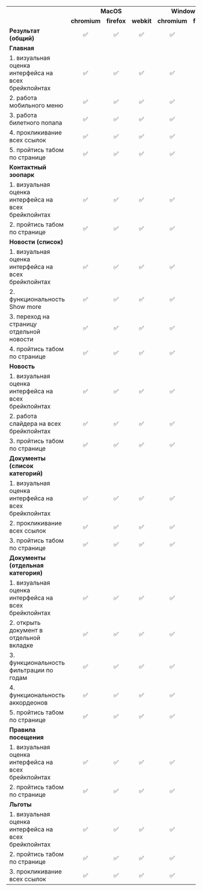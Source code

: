 <table>
    <tr>
        <td></td>
        <td style="font-weight:bold; text-align:center" colspan="3">MacOS</td>
        <td style="font-weight:bold; text-align:center" colspan="2">Windows</td>
        <td style="font-weight:bold; text-align:center" colspan="2">Linux</td>
        <td style="font-weight:bold; text-align:center" colspan="2">AstraLinux</td>
    </tr>
    <tr>
        <td></td>
        <td style="font-weight:bold; text-align:center">chromium</td>
        <td style="font-weight:bold; text-align:center">firefox</td>
        <td style="font-weight:bold; text-align:center">webkit</td>
        <td style="font-weight:bold; text-align:center">chromium</td>
        <td style="font-weight:bold; text-align:center">firefox</td>
        <td style="font-weight:bold; text-align:center">chromium</td>
        <td style="font-weight:bold; text-align:center">firefox</td>
        <td style="font-weight:bold; text-align:center">chromium</td>
        <td style="font-weight:bold; text-align:center">firefox</td>
    </tr>
    <tr>
        <td style="font-weight:bold;">Результат (общий)</td>
        <td style="text-align:center">✅</td>
        <td style="text-align:center">✅</td>
        <td style="text-align:center">✅</td>
        <td style="text-align:center">✅</td>
        <td style="text-align:center">✅</td>
        <td style="text-align:center">✅</td>
        <td style="text-align:center">✅</td>
        <td style="text-align:center">✅</td>
        <td style="text-align:center">✅</td>
    </tr>
    <tr>
        <td style="font-weight:bold;">Главная</td>
        <td></td>
        <td></td>
        <td></td>
        <td></td>
        <td></td>
        <td></td>
        <td></td>
        <td></td>
        <td></td>
    </tr>
    <tr>
        <td>1. визуальная оценка интерфейса на всех брейкпойнтах</td>
        <td style="text-align:center">✅</td>
        <td style="text-align:center">✅</td>
        <td style="text-align:center">✅</td>
        <td style="text-align:center">✅</td>
        <td style="text-align:center">✅</td>
        <td style="text-align:center">✅</td>
        <td style="text-align:center">✅</td>
        <td style="text-align:center">✅</td>
        <td style="text-align:center">✅</td>
    </tr>
    <tr>
        <td>2. работа мобильного меню</td>
        <td style="text-align:center">✅</td>
        <td style="text-align:center">✅</td>
        <td style="text-align:center">✅</td>
        <td style="text-align:center">✅</td>
        <td style="text-align:center">✅</td>
        <td style="text-align:center">✅</td>
        <td style="text-align:center">✅</td>
        <td style="text-align:center">✅</td>
        <td style="text-align:center">✅</td>
    </tr>
    <tr>
        <td>3. работа билетного попапа </td>
        <td style="text-align:center">✅</td>
        <td style="text-align:center">✅</td>
        <td style="text-align:center">✅</td>
        <td style="text-align:center">✅</td>
        <td style="text-align:center">✅</td>
        <td style="text-align:center">✅</td>
        <td style="text-align:center">✅</td>
        <td style="text-align:center">✅</td>
        <td style="text-align:center">✅</td>
    </tr>
    <tr>
        <td>4. прокликивание всех ссылок</td>
        <td style="text-align:center">✅</td>
        <td style="text-align:center">✅</td>
        <td style="text-align:center">✅</td>
        <td style="text-align:center">✅</td>
        <td style="text-align:center">✅</td>
        <td style="text-align:center">✅</td>
        <td style="text-align:center">✅</td>
        <td style="text-align:center">✅</td>
        <td style="text-align:center">✅</td>
    </tr>
    <tr>
        <td>5. пройтись табом по странице</td>
        <td style="text-align:center">✅</td>
        <td style="text-align:center">✅</td>
        <td style="text-align:center">✅</td>
        <td style="text-align:center">✅</td>
        <td style="text-align:center">✅</td>
        <td style="text-align:center">✅</td>
        <td style="text-align:center">✅</td>
        <td style="text-align:center">✅</td>
        <td style="text-align:center">✅</td>
    </tr>
    <tr>
        <td style="font-weight:bold;">Контактный зоопарк</td>
        <td style="text-align:center"></td>
        <td style="text-align:center"></td>
        <td style="text-align:center"></td>
        <td style="text-align:center"></td>
        <td style="text-align:center"></td>
        <td style="text-align:center"></td>
        <td style="text-align:center"></td>
        <td style="text-align:center"></td>
        <td style="text-align:center"></td>
    </tr>
    <tr>
        <td>1. визуальная оценка интерфейса на всех брейкпойнтах</td>
        <td style="text-align:center">✅</td>
        <td style="text-align:center">✅</td>
        <td style="text-align:center">✅</td>
        <td style="text-align:center">✅</td>
        <td style="text-align:center">✅</td>
        <td style="text-align:center">✅</td>
        <td style="text-align:center">✅</td>
        <td style="text-align:center">✅</td>
        <td style="text-align:center">✅</td>
    </tr>
    <tr>
        <td>2. пройтись табом по странице</td>
        <td style="text-align:center">✅</td>
        <td style="text-align:center">✅</td>
        <td style="text-align:center">✅</td>
        <td style="text-align:center">✅</td>
        <td style="text-align:center">✅</td>
        <td style="text-align:center">✅</td>
        <td style="text-align:center">✅</td>
        <td style="text-align:center">✅</td>
        <td style="text-align:center">✅</td>
    </tr>
    <tr>
        <td style="font-weight:bold;">Новости (список)</td>
        <td></td>
        <td></td>
        <td></td>
        <td></td>
        <td></td>
        <td></td>
        <td></td>
        <td></td>
        <td></td>
    </tr>
    <tr>
        <td>1. визуальная оценка интерфейса на всех брейкпойнтах</td>
        <td style="text-align:center">✅</td>
        <td style="text-align:center">✅</td>
        <td style="text-align:center">✅</td>
        <td style="text-align:center">✅</td>
        <td style="text-align:center">✅</td>
        <td style="text-align:center">✅</td>
        <td style="text-align:center">✅</td>
        <td style="text-align:center">✅</td>
        <td style="text-align:center">✅</td>
    </tr>
    <tr>
        <td>2. функциональность Show more</td>
        <td style="text-align:center">✅</td>
        <td style="text-align:center">✅</td>
        <td style="text-align:center">✅</td>
        <td style="text-align:center">✅</td>
        <td style="text-align:center">✅</td>
        <td style="text-align:center">✅</td>
        <td style="text-align:center">✅</td>
        <td style="text-align:center">✅</td>
        <td style="text-align:center">✅</td>
    </tr>
    <tr>
        <td>3. переход на страницу отдельной новости </td>
        <td style="text-align:center">✅</td>
        <td style="text-align:center">✅</td>
        <td style="text-align:center">✅</td>
        <td style="text-align:center">✅</td>
        <td style="text-align:center">✅</td>
        <td style="text-align:center">✅</td>
        <td style="text-align:center">✅</td>
        <td style="text-align:center">✅</td>
        <td style="text-align:center">✅</td>
    </tr>
    <tr>
        <td>4. пройтись табом по странице</td>
        <td style="text-align:center">✅</td>
        <td style="text-align:center">✅</td>
        <td style="text-align:center">✅</td>
        <td style="text-align:center">✅</td>
        <td style="text-align:center">✅</td>
        <td style="text-align:center">✅</td>
        <td style="text-align:center">✅</td>
        <td style="text-align:center">✅</td>
        <td style="text-align:center">✅</td>
    </tr>
    <tr>
        <td style="font-weight:bold;">Новость</td>
        <td></td>
        <td></td>
        <td></td>
        <td></td>
        <td></td>
        <td></td>
        <td></td>
        <td></td>
        <td></td>
    </tr>
    <tr>
        <td>1. визуальная оценка интерфейса на всех брейкпойнтах</td>
        <td style="text-align:center">✅</td>
        <td style="text-align:center">✅</td>
        <td style="text-align:center">✅</td>
        <td style="text-align:center">✅</td>
        <td style="text-align:center">✅</td>
        <td style="text-align:center">✅</td>
        <td style="text-align:center">✅</td>
        <td style="text-align:center">✅</td>
        <td style="text-align:center">✅</td>
    </tr>
    <tr>
        <td>2. работа слайдера на всех брейкпойнтах</td>
        <td style="text-align:center">✅</td>
        <td style="text-align:center">✅</td>
        <td style="text-align:center">✅</td>
        <td style="text-align:center">✅</td>
        <td style="text-align:center">✅</td>
        <td style="text-align:center">✅</td>
        <td style="text-align:center">✅</td>
        <td style="text-align:center">✅</td>
        <td style="text-align:center">✅</td>
    </tr>
    <tr>
        <td>3. пройтись табом по странице</td>
        <td style="text-align:center">✅</td>
        <td style="text-align:center">✅</td>
        <td style="text-align:center">✅</td>
        <td style="text-align:center">✅</td>
        <td style="text-align:center">✅</td>
        <td style="text-align:center">✅</td>
        <td style="text-align:center">✅</td>
        <td style="text-align:center">✅</td>
        <td style="text-align:center">✅</td>
    </tr>
    <tr>
        <td style="font-weight:bold;">Документы (список категорий)</td>
        <td></td>
        <td></td>
        <td></td>
        <td></td>
        <td></td>
        <td></td>
        <td></td>
        <td></td>
        <td></td>
    </tr>
    <tr>
        <td>1. визуальная оценка интерфейса на всех брейкпойнтах</td>
        <td style="text-align:center">✅</td>
        <td style="text-align:center">✅</td>
        <td style="text-align:center">✅</td>
        <td style="text-align:center">✅</td>
        <td style="text-align:center">✅</td>
        <td style="text-align:center">✅</td>
        <td style="text-align:center">✅</td>
        <td style="text-align:center">✅</td>
        <td style="text-align:center">✅</td>
    </tr>
    <tr>
        <td>2. прокликивание всех ссылок</td>
        <td style="text-align:center">✅</td>
        <td style="text-align:center">✅</td>
        <td style="text-align:center">✅</td>
        <td style="text-align:center">✅</td>
        <td style="text-align:center">✅</td>
        <td style="text-align:center">✅</td>
        <td style="text-align:center">✅</td>
        <td style="text-align:center">✅</td>
        <td style="text-align:center">✅</td>
    </tr>
    <tr>
        <td>3. пройтись табом по странице</td>
        <td style="text-align:center">✅</td>
        <td style="text-align:center">✅</td>
        <td style="text-align:center">✅</td>
        <td style="text-align:center">✅</td>
        <td style="text-align:center">✅</td>
        <td style="text-align:center">✅</td>
        <td style="text-align:center">✅</td>
        <td style="text-align:center">✅</td>
        <td style="text-align:center">✅</td>
    </tr>
    <tr>
        <td style="font-weight:bold;">Документы (отдельная категория)</td>
        <td></td>
        <td></td>
        <td></td>
        <td></td>
        <td></td>
        <td></td>
        <td></td>
        <td></td>
        <td></td>
    </tr>
    <tr>
        <td>1. визуальная оценка интерфейса на всех брейкпойнтах</td>
        <td style="text-align:center">✅</td>
        <td style="text-align:center">✅</td>
        <td style="text-align:center">✅</td>
        <td style="text-align:center">✅</td>
        <td style="text-align:center">✅</td>
        <td style="text-align:center">✅</td>
        <td style="text-align:center">✅</td>
        <td style="text-align:center">✅</td>
        <td style="text-align:center">✅</td>
    </tr>
    <tr>
        <td>2. открыть документ в отдельной вкладке</td>
        <td style="text-align:center">✅</td>
        <td style="text-align:center">✅</td>
        <td style="text-align:center">✅</td>
        <td style="text-align:center">✅</td>
        <td style="text-align:center">✅</td>
        <td style="text-align:center">✅</td>
        <td style="text-align:center">✅</td>
        <td style="text-align:center">✅</td>
        <td style="text-align:center">✅</td>
    </tr>
    <tr>
        <td>3. функциональность фильтрации по годам</td>
        <td style="text-align:center">✅</td>
        <td style="text-align:center">✅</td>
        <td style="text-align:center">✅</td>
        <td style="text-align:center">✅</td>
        <td style="text-align:center">✅</td>
        <td style="text-align:center">✅</td>
        <td style="text-align:center">✅</td>
        <td style="text-align:center">✅</td>
        <td style="text-align:center">✅</td>
    </tr>
    <tr>
        <td>4. функциональность аккордеонов</td>
        <td style="text-align:center">✅</td>
        <td style="text-align:center">✅</td>
        <td style="text-align:center">✅</td>
        <td style="text-align:center">✅</td>
        <td style="text-align:center">✅</td>
        <td style="text-align:center">✅</td>
        <td style="text-align:center">✅</td>
        <td style="text-align:center">✅</td>
        <td style="text-align:center">✅</td>
    </tr>
    <tr>
        <td>5. пройтись табом по странице</td>
        <td style="text-align:center">✅</td>
        <td style="text-align:center">✅</td>
        <td style="text-align:center">✅</td>
        <td style="text-align:center">✅</td>
        <td style="text-align:center">✅</td>
        <td style="text-align:center">✅</td>
        <td style="text-align:center">✅</td>
        <td style="text-align:center">✅</td>
        <td style="text-align:center">✅</td>
    </tr>
    <tr>
        <td style="font-weight:bold;">Правила посещения </td>
        <td></td>
        <td></td>
        <td></td>
        <td></td>
        <td></td>
        <td></td>
        <td></td>
        <td></td>
        <td></td>
    </tr>
    <tr>
        <td>1. визуальная оценка интерфейса на всех брейкпойнтах</td>
        <td style="text-align:center">✅</td>
        <td style="text-align:center">✅</td>
        <td style="text-align:center">✅</td>
        <td style="text-align:center">✅</td>
        <td style="text-align:center">✅</td>
        <td style="text-align:center">✅</td>
        <td style="text-align:center">✅</td>
        <td style="text-align:center">✅</td>
        <td style="text-align:center">✅</td>
    </tr>
    <tr>
        <td>2. пройтись табом по странице</td>
        <td style="text-align:center">✅</td>
        <td style="text-align:center">✅</td>
        <td style="text-align:center">✅</td>
        <td style="text-align:center">✅</td>
        <td style="text-align:center">✅</td>
        <td style="text-align:center">✅</td>
        <td style="text-align:center">✅</td>
        <td style="text-align:center">✅</td>
        <td style="text-align:center">✅</td>
    </tr>
    <tr>
        <td style="font-weight:bold;">Льготы</td>
        <td></td>
        <td></td>
        <td></td>
        <td></td>
        <td></td>
        <td></td>
        <td></td>
        <td></td>
        <td></td>
    </tr>
    <tr>
        <td>1. визуальная оценка интерфейса на всех брейкпойнтах</td>
        <td style="text-align:center">✅</td>
        <td style="text-align:center">✅</td>
        <td style="text-align:center">✅</td>
        <td style="text-align:center">✅</td>
        <td style="text-align:center">✅</td>
        <td style="text-align:center">✅</td>
        <td style="text-align:center">✅</td>
        <td style="text-align:center">✅</td>
        <td style="text-align:center">✅</td>
    </tr>
    <tr>
        <td>2. пройтись табом по странице</td>
        <td style="text-align:center">✅</td>
        <td style="text-align:center">✅</td>
        <td style="text-align:center">✅</td>
        <td style="text-align:center">✅</td>
        <td style="text-align:center">✅</td>
        <td style="text-align:center">✅</td>
        <td style="text-align:center">✅</td>
        <td style="text-align:center">✅</td>
        <td style="text-align:center">✅</td>
    </tr>
    <tr>
        <td>3. прокликивание всех ссылок</td>
        <td style="text-align:center">✅</td>
        <td style="text-align:center">✅</td>
        <td style="text-align:center">✅</td>
        <td style="text-align:center">✅</td>
        <td style="text-align:center">✅</td>
        <td style="text-align:center">✅</td>
        <td style="text-align:center">✅</td>
        <td style="text-align:center">✅</td>
        <td style="text-align:center">✅</td>
    </tr>
</table>
